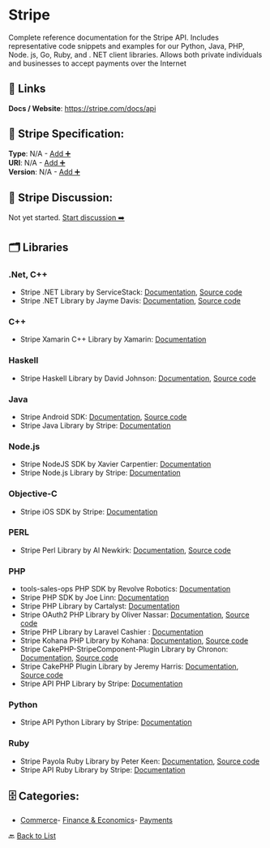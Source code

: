 # Stripe

Complete reference documentation for the Stripe API. Includes representative code snippets and examples for our Python, Java, PHP, Node. js, Go, Ruby, and . NET client libraries. Allows both private individuals and businesses to accept payments over the Internet

##  🔗 Links
**Docs / Website**: https://stripe.com/docs/api

## 🧬 Stripe Specification:
**Type**: N/A - [Add ➕](https://github.com/apis-list/apis-list/edit/main/apis.yaml#L18489)  
**URI**: N/A - [Add ➕](https://github.com/apis-list/apis-list/edit/main/apis.yaml#L18489)  
**Version**: N/A - [Add ➕](https://github.com/apis-list/apis-list/edit/main/apis.yaml#L18489)

## 💬 Stripe Discussion:
Not yet started. [Start discussion ➡️](https://github.com/apis-list/apis-list/discussions/new)

## 🗂️ Libraries
### .Net, C++
- Stripe .NET Library by ServiceStack: [Documentation](https://github.com/ServiceStack/Stripe/blob/master/README.md), [Source code](https://github.com/ServiceStack/Stripe)
- Stripe .NET Library by Jayme Davis: [Documentation](https://github.com/jaymedavis/stripe.net/blob/master/readme.md), [Source code](https://github.com/jaymedavis/stripe.net)
### C++
- Stripe Xamarin C++ Library by Xamarin: [Documentation](https://github.com/xamarin/XamarinStripe)
### Haskell
- Stripe Haskell Library by David Johnson: [Documentation](http://hackage.haskell.org/package/stripe-haskell), [Source code](https://github.com/dmjio/stripe)
### Java
- Stripe Android SDK: [Documentation](https://stripe.com/docs/libraries), [Source code](https://stripe.com/docs/mobile/android)
- Stripe Java Library by Stripe: [Documentation](https://stripe.com/docs/api/java)
### Node.js
- Stripe NodeJS SDK by Xavier Carpentier: [Documentation](https://www.npmjs.com/package/react-native-stripe-api)
- Stripe Node.js Library by Stripe: [Documentation](https://stripe.com/docs/api/node#intro)
### Objective-C
- Stripe iOS SDK by Stripe: [Documentation](https://github.com/stripe/stripe-ios)
### PERL
- Stripe Perl Library by Al Newkirk: [Documentation](https://metacpan.org/release/API-Stripe), [Source code](https://github.com/alnewkirk/API-Stripe)
### PHP
- tools-sales-ops PHP SDK by Revolve Robotics: [Documentation](https://github.com/revolverobotics/tools-sales-ops)
- Stripe PHP SDK by Joe Linn: [Documentation](https://github.com/jlinn/stripe-api-php)
- Stripe PHP Library by Cartalyst: [Documentation](https://cartalyst.com/manual/stripe/1.0)
- Stripe OAuth2 PHP Library by Oliver Nassar: [Documentation](https://github.com/onassar/PHP-StripeOAuth/blob/master/README.md), [Source code](https://github.com/onassar/PHP-StripeOAuth)
- Stripe PHP Library by Laravel Cashier : [Documentation](http://laravel.com/docs/4.2/billing)
- Stripe Kohana PHP Library by Kohana: [Documentation](https://github.com/jnbdz/kohana-stripe/blob/master/README.md), [Source code](https://github.com/jnbdz/kohana-stripe)
- Stripe CakePHP-StripeComponent-Plugin Library by Chronon: [Documentation](https://github.com/chronon/CakePHP-StripeComponent-Plugin/blob/master/README.markdown), [Source code](https://github.com/chronon/CakePHP-StripeComponent-Plugin)
- Stripe CakePHP Plugin Library by Jeremy Harris: [Documentation](https://github.com/jeremyharris/stripe/blob/master/README.md), [Source code](https://github.com/jeremyharris/stripe)
- Stripe API PHP Library by Stripe: [Documentation](https://stripe.com/docs/api/php#intro)
### Python
- Stripe API Python Library by Stripe: [Documentation](https://stripe.com/docs/api/python#intro)
### Ruby
- Stripe Payola Ruby Library by Peter Keen: [Documentation](https://www.payola.io/), [Source code](https://github.com/peterkeen/payola)
- Stripe API Ruby Library by Stripe: [Documentation](https://stripe.com/docs/api/ruby)


## 🗄️ Categories:
- [Commerce](https://github.com/apis-list/apis-list#commerce-)- [Finance & Economics](https://github.com/apis-list/apis-list#finance--economics-)- [Payments](https://github.com/apis-list/apis-list#payments-)

🔙  [Back to List](https://github.com/apis-list/apis-list)
